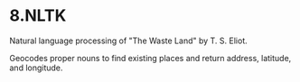 # 8.NLTK
Natural language processing of "The Waste Land" by T. S. Eliot.

Geocodes proper nouns to find existing places and return address, latitude, and longitude.
